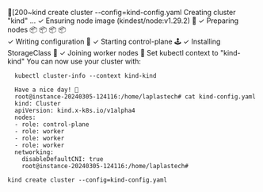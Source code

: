 [200~kind create cluster --config=kind-config.yaml 
Creating cluster "kind" ...
 ✓ Ensuring node image (kindest/node:v1.29.2) 🖼 
  ✓ Preparing nodes 📦 📦 📦 📦  
   ✓ Writing configuration 📜 
    ✓ Starting control-plane 🕹️ 
     ✓ Installing StorageClass 💾 
      ✓ Joining worker nodes 🚜 
      Set kubectl context to "kind-kind"
      You can now use your cluster with:

      kubectl cluster-info --context kind-kind

      Have a nice day! 👋
      root@instance-20240305-124116:/home/laplastech# cat kind-config.yaml 
      kind: Cluster
      apiVersion: kind.x-k8s.io/v1alpha4
      nodes:
      - role: control-plane
      - role: worker
      - role: worker
      - role: worker
      networking:
        disableDefaultCNI: true
        root@instance-20240305-124116:/home/laplastech# 

`kind create cluster --config=kind-config.yaml`




